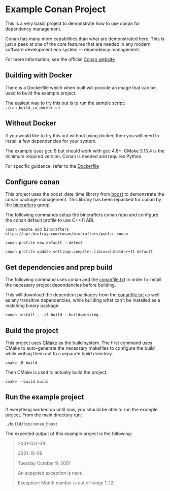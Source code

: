 # Example Conan Project
This is a very basic project to demonstrate how to use conan for dependency management.

Conan has many more capabilities than what are demonstrated here.  This is just a peek at one of the core features that are needed in any modern software development eco system -- dependency management.

For more information, see the official [Conan website](https://conan.io/)

## Building with Docker
There is a Dockerfile which when built will provide an image that can be used to build the example project.

The easiest way to try this out is to run the sample script:
`./run_build_in_docker.sh`

## Without Docker
If you would like to try this out without using docker, then you will need to install a few dependencies for your system.

The example uses gcc 9 but should work with gcc 4.8+.
CMake 3.13.4 is the minimum required version.
Conan is needed and requires Python.

For specific guidance, refer to the [Dockerfile](./docker/Dockerfile)

## Configure conan
This project uses the boost_date_time library from [boost](https://www.boost.org/) to demonstrate the conan package management.  This library has been repacked for conan by the [bincrafters](https://bincrafters.github.io/) group.

The following commands setup the bincrafters conan repo and configure the conan default profile to use C++11 ABI.

```
conan remote add bincrafters https://api.bintray.com/conan/bincrafters/public-conan

conan profile new default --detect

conan profile update settings.compiler.libcxx=libstdc++11 default
```

## Get dependencies and prep build
The following command uses conan and the [conanfile.txt](./conanfile.txt) in order to install the necessary project dependencies before building.

This will download the dependent packages from the [conanfile.txt](./conanfile.txt) as well as any transitive dependencies, while building what can't be installed as a matching binary package.

`conan install . -if build --build=missing`

## Build the project
This project uses [CMake](https://cmake.org/) as the build system.  The first command uses CMake to auto-generate the necessary makefiles to configure the build while writing them out to a separate *build* directory.

`cmake -B build`

Then CMake is used to actually build the project.

`cmake --build build`

## Run the example project
If everything worked up until now, you should be able to run the example project.  From the main directory run:

`./build/bin/conan_boost`

The expected output of this example project is the following:

> 2001-Oct-09
> 
>2001-10-09
>
>Tuesday October 9, 2001
>
>An expected exception is next: 
>
>  Exception: Month number is out of range 1..12
